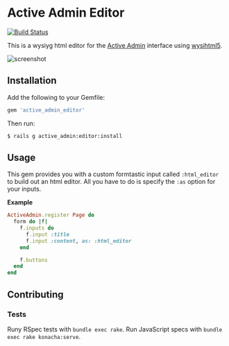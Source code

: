# Active Admin Editor

[![Build Status](https://travis-ci.org/ejholmes/active_admin_editor.png)](https://travis-ci.org/ejholmes/active_admin_editor)

This is a wysiyg html editor for the [Active Admin](http://activeadmin.info/)
interface using [wysihtml5](https://github.com/xing/wysihtml5).

![screenshot](https://dl.dropbox.com/u/1906634/Captured/6V2rZ.png)

## Installation

Add the following to your Gemfile:

```ruby
gem 'active_admin_editor'
```

Then run:

```bash
$ rails g active_admin:editor:install
```

## Usage

This gem provides you with a custom formtastic input called `:html_editor` to build out an html editor.
All you have to do is specify the `:as` option for your inputs.

**Example**

```ruby
ActiveAdmin.register Page do
  form do |f|
    f.inputs do
      f.input :title
      f.input :content, as: :html_editor
    end

    f.buttons
  end
end
```

## Contributing

### Tests

Runy RSpec tests with `bundle exec rake`. Run JavaScript specs with `bundle
exec rake konacha:serve`.
